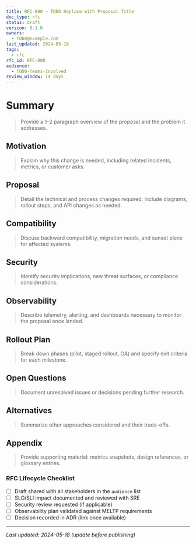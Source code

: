 ```yaml
---
title: RFC-000 — TODO Replace with Proposal Title
doc_type: rfc
status: draft
version: 0.1.0
owners:
  - TODO@example.com
last_updated: 2024-05-18
tags:
  - rfc
rfc_id: RFC-000
audience:
  - TODO-Teams-Involved
review_window: 14 days
---
```


# Summary
> Provide a 1–2 paragraph overview of the proposal and the problem it addresses.

## Motivation
> Explain why this change is needed, including related incidents, metrics, or customer asks.

## Proposal
> Detail the technical and process changes required. Include diagrams, rollout steps, and API changes as needed.

## Compatibility
> Discuss backward compatibility, migration needs, and sunset plans for affected systems.

## Security
> Identify security implications, new threat surfaces, or compliance considerations.

## Observability
> Describe telemetry, alerting, and dashboards necessary to monitor the proposal once landed.

## Rollout Plan
> Break down phases (pilot, staged rollout, GA) and specify exit criteria for each milestone.

## Open Questions
> Document unresolved issues or decisions pending further research.

## Alternatives
> Summarize other approaches considered and their trade-offs.

## Appendix
> Provide supporting material: metrics snapshots, design references, or glossary entries.

### RFC Lifecycle Checklist
- [ ] Draft shared with all stakeholders in the `audience` list
- [ ] SLO/SLI impact documented and reviewed with SRE
- [ ] Security review requested (if applicable)
- [ ] Observability plan validated against MELTP requirements
- [ ] Decision recorded in ADR (link once available)

---

_Last updated: 2024-05-18 (update before publishing)_
